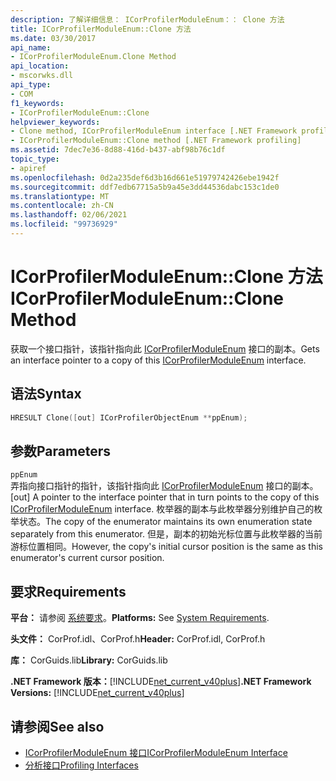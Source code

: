 ```yaml
---
description: 了解详细信息： ICorProfilerModuleEnum：： Clone 方法
title: ICorProfilerModuleEnum::Clone 方法
ms.date: 03/30/2017
api_name:
- ICorProfilerModuleEnum.Clone Method
api_location:
- mscorwks.dll
api_type:
- COM
f1_keywords:
- ICorProfilerModuleEnum::Clone
helpviewer_keywords:
- Clone method, ICorProfilerModuleEnum interface [.NET Framework profiling]
- ICorProfilerModuleEnum::Clone method [.NET Framework profiling]
ms.assetid: 7dec7e36-8d88-416d-b437-abf98b76c1df
topic_type:
- apiref
ms.openlocfilehash: 0d2a235def6d3b16d661e51979742426ebe1942f
ms.sourcegitcommit: ddf7edb67715a5b9a45e3dd44536dabc153c1de0
ms.translationtype: MT
ms.contentlocale: zh-CN
ms.lasthandoff: 02/06/2021
ms.locfileid: "99736929"
---
```

# <a name="icorprofilermoduleenumclone-method"></a><span data-ttu-id="39d31-103">ICorProfilerModuleEnum::Clone 方法</span><span class="sxs-lookup"><span data-stu-id="39d31-103">ICorProfilerModuleEnum::Clone Method</span></span>

<span data-ttu-id="39d31-104">获取一个接口指针，该指针指向此 [ICorProfilerModuleEnum](icorprofilermoduleenum-interface.md) 接口的副本。</span><span class="sxs-lookup"><span data-stu-id="39d31-104">Gets an interface pointer to a copy of this [ICorProfilerModuleEnum](icorprofilermoduleenum-interface.md) interface.</span></span>  
  
## <a name="syntax"></a><span data-ttu-id="39d31-105">语法</span><span class="sxs-lookup"><span data-stu-id="39d31-105">Syntax</span></span>  
  
```cpp  
HRESULT Clone([out] ICorProfilerObjectEnum **ppEnum);  
```  
  
## <a name="parameters"></a><span data-ttu-id="39d31-106">参数</span><span class="sxs-lookup"><span data-stu-id="39d31-106">Parameters</span></span>  

 `ppEnum`  
 <span data-ttu-id="39d31-107">弄指向接口指针的指针，该指针指向此 [ICorProfilerModuleEnum](icorprofilermoduleenum-interface.md) 接口的副本。</span><span class="sxs-lookup"><span data-stu-id="39d31-107">[out] A pointer to the interface pointer that in turn points to the copy of this [ICorProfilerModuleEnum](icorprofilermoduleenum-interface.md) interface.</span></span> <span data-ttu-id="39d31-108">枚举器的副本与此枚举器分别维护自己的枚举状态。</span><span class="sxs-lookup"><span data-stu-id="39d31-108">The copy of the enumerator maintains its own enumeration state separately from this enumerator.</span></span> <span data-ttu-id="39d31-109">但是，副本的初始光标位置与此枚举器的当前游标位置相同。</span><span class="sxs-lookup"><span data-stu-id="39d31-109">However, the copy's initial cursor position is the same as this enumerator's current cursor position.</span></span>  
  
## <a name="requirements"></a><span data-ttu-id="39d31-110">要求</span><span class="sxs-lookup"><span data-stu-id="39d31-110">Requirements</span></span>  

 <span data-ttu-id="39d31-111">**平台：** 请参阅 [系统要求](../../get-started/system-requirements.md)。</span><span class="sxs-lookup"><span data-stu-id="39d31-111">**Platforms:** See [System Requirements](../../get-started/system-requirements.md).</span></span>  
  
 <span data-ttu-id="39d31-112">**头文件：** CorProf.idl、CorProf.h</span><span class="sxs-lookup"><span data-stu-id="39d31-112">**Header:** CorProf.idl, CorProf.h</span></span>  
  
 <span data-ttu-id="39d31-113">**库：** CorGuids.lib</span><span class="sxs-lookup"><span data-stu-id="39d31-113">**Library:** CorGuids.lib</span></span>  
  
 <span data-ttu-id="39d31-114">**.NET Framework 版本：**[!INCLUDE[net_current_v40plus](../../../../includes/net-current-v40plus-md.md)]</span><span class="sxs-lookup"><span data-stu-id="39d31-114">**.NET Framework Versions:** [!INCLUDE[net_current_v40plus](../../../../includes/net-current-v40plus-md.md)]</span></span>  
  
## <a name="see-also"></a><span data-ttu-id="39d31-115">请参阅</span><span class="sxs-lookup"><span data-stu-id="39d31-115">See also</span></span>

- [<span data-ttu-id="39d31-116">ICorProfilerModuleEnum 接口</span><span class="sxs-lookup"><span data-stu-id="39d31-116">ICorProfilerModuleEnum Interface</span></span>](icorprofilermoduleenum-interface.md)
- [<span data-ttu-id="39d31-117">分析接口</span><span class="sxs-lookup"><span data-stu-id="39d31-117">Profiling Interfaces</span></span>](profiling-interfaces.md)
